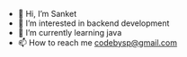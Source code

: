 - 👋 Hi, I’m Sanket 
- 👀 I’m interested in  backend development
- 🌱 I’m currently learning java 
- 📫 How to reach me codebysp@gmail.com

<!---
codebysp/codebysp is a ✨ special ✨ repository because its `README.md` (this file) appears on your GitHub profile.
You can click the Preview link to take a look at your changes.
--->
